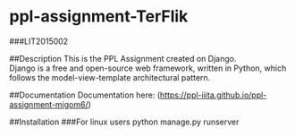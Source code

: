 # ppl-assignment-TerFlik
###LIT2015002

##Description
This is the PPL Assignment created on Django.  
Django is a free and open-source web framework, written in Python, which follows the model-view-template architectural pattern.

##Documentation
Documentation here: (https://ppl-iiita.github.io/ppl-assignment-migom6/)

##Installation
###For linux users
    python manage.py runserver